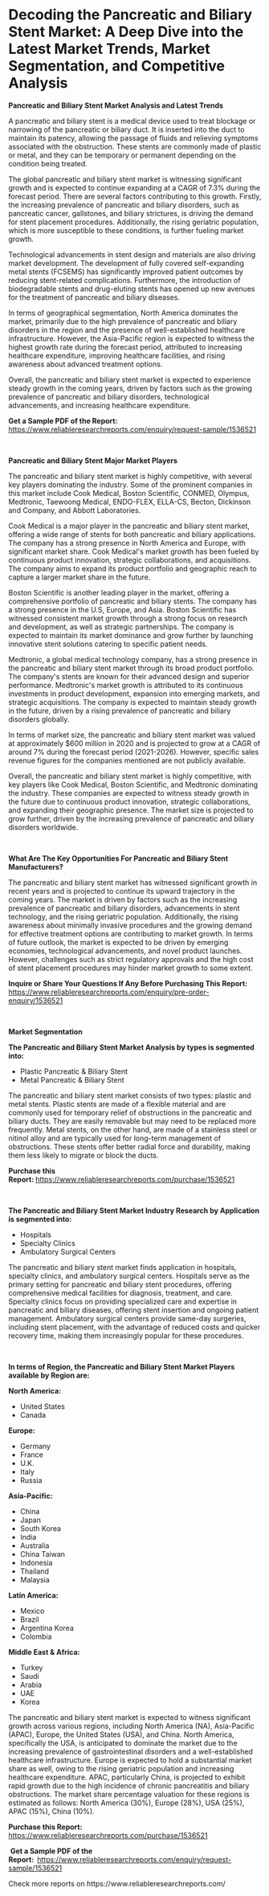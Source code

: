 <p><h1>Decoding the Pancreatic and Biliary Stent Market: A Deep Dive into the Latest Market Trends, Market Segmentation, and Competitive Analysis</h1></p><p><strong>Pancreatic and Biliary Stent Market Analysis and Latest Trends</strong></p>
<p><p>A pancreatic and biliary stent is a medical device used to treat blockage or narrowing of the pancreatic or biliary duct. It is inserted into the duct to maintain its patency, allowing the passage of fluids and relieving symptoms associated with the obstruction. These stents are commonly made of plastic or metal, and they can be temporary or permanent depending on the condition being treated.</p><p>The global pancreatic and biliary stent market is witnessing significant growth and is expected to continue expanding at a CAGR of 7.3% during the forecast period. There are several factors contributing to this growth. Firstly, the increasing prevalence of pancreatic and biliary disorders, such as pancreatic cancer, gallstones, and biliary strictures, is driving the demand for stent placement procedures. Additionally, the rising geriatric population, which is more susceptible to these conditions, is further fueling market growth.</p><p>Technological advancements in stent design and materials are also driving market development. The development of fully covered self-expanding metal stents (FCSEMS) has significantly improved patient outcomes by reducing stent-related complications. Furthermore, the introduction of biodegradable stents and drug-eluting stents has opened up new avenues for the treatment of pancreatic and biliary diseases.</p><p>In terms of geographical segmentation, North America dominates the market, primarily due to the high prevalence of pancreatic and biliary disorders in the region and the presence of well-established healthcare infrastructure. However, the Asia-Pacific region is expected to witness the highest growth rate during the forecast period, attributed to increasing healthcare expenditure, improving healthcare facilities, and rising awareness about advanced treatment options.</p><p>Overall, the pancreatic and biliary stent market is expected to experience steady growth in the coming years, driven by factors such as the growing prevalence of pancreatic and biliary disorders, technological advancements, and increasing healthcare expenditure.</p></p>
<p><strong>Get a Sample PDF of the Report:&nbsp;</strong> <a href="https://www.reliableresearchreports.com/enquiry/request-sample/1536521">https://www.reliableresearchreports.com/enquiry/request-sample/1536521</a></p>
<p>&nbsp;</p>
<p><strong>Pancreatic and Biliary Stent Major Market Players</strong></p>
<p><p>The pancreatic and biliary stent market is highly competitive, with several key players dominating the industry. Some of the prominent companies in this market include Cook Medical, Boston Scientific, CONMED, Olympus, Medtronic, Taewoong Medical, ENDO-FLEX, ELLA-CS, Becton, Dickinson and Company, and Abbott Laboratories.</p><p>Cook Medical is a major player in the pancreatic and biliary stent market, offering a wide range of stents for both pancreatic and biliary applications. The company has a strong presence in North America and Europe, with significant market share. Cook Medical's market growth has been fueled by continuous product innovation, strategic collaborations, and acquisitions. The company aims to expand its product portfolio and geographic reach to capture a larger market share in the future.</p><p>Boston Scientific is another leading player in the market, offering a comprehensive portfolio of pancreatic and biliary stents. The company has a strong presence in the U.S, Europe, and Asia. Boston Scientific has witnessed consistent market growth through a strong focus on research and development, as well as strategic partnerships. The company is expected to maintain its market dominance and grow further by launching innovative stent solutions catering to specific patient needs.</p><p>Medtronic, a global medical technology company, has a strong presence in the pancreatic and biliary stent market through its broad product portfolio. The company's stents are known for their advanced design and superior performance. Medtronic's market growth is attributed to its continuous investments in product development, expansion into emerging markets, and strategic acquisitions. The company is expected to maintain steady growth in the future, driven by a rising prevalence of pancreatic and biliary disorders globally.</p><p>In terms of market size, the pancreatic and biliary stent market was valued at approximately $600 million in 2020 and is projected to grow at a CAGR of around 7% during the forecast period (2021-2026). However, specific sales revenue figures for the companies mentioned are not publicly available.</p><p>Overall, the pancreatic and biliary stent market is highly competitive, with key players like Cook Medical, Boston Scientific, and Medtronic dominating the industry. These companies are expected to witness steady growth in the future due to continuous product innovation, strategic collaborations, and expanding their geographic presence. The market size is projected to grow further, driven by the increasing prevalence of pancreatic and biliary disorders worldwide.</p></p>
<p>&nbsp;</p>
<p><strong>What Are The Key Opportunities For Pancreatic and Biliary Stent Manufacturers?</strong></p>
<p><p>The pancreatic and biliary stent market has witnessed significant growth in recent years and is projected to continue its upward trajectory in the coming years. The market is driven by factors such as the increasing prevalence of pancreatic and biliary disorders, advancements in stent technology, and the rising geriatric population. Additionally, the rising awareness about minimally invasive procedures and the growing demand for effective treatment options are contributing to market growth. In terms of future outlook, the market is expected to be driven by emerging economies, technological advancements, and novel product launches. However, challenges such as strict regulatory approvals and the high cost of stent placement procedures may hinder market growth to some extent.</p></p>
<p><strong>Inquire or Share Your Questions If Any Before Purchasing This Report:</strong> <a href="https://www.reliableresearchreports.com/enquiry/pre-order-enquiry/1536521">https://www.reliableresearchreports.com/enquiry/pre-order-enquiry/1536521</a></p>
<p>&nbsp;</p>
<p><strong>Market Segmentation</strong></p>
<p><strong>The Pancreatic and Biliary Stent Market Analysis by types is segmented into:</strong></p>
<p><ul><li>Plastic Pancreatic & Biliary Stent</li><li>Metal Pancreatic & Biliary Stent</li></ul></p>
<p><p>The pancreatic and biliary stent market consists of two types: plastic and metal stents. Plastic stents are made of a flexible material and are commonly used for temporary relief of obstructions in the pancreatic and biliary ducts. They are easily removable but may need to be replaced more frequently. Metal stents, on the other hand, are made of a stainless steel or nitinol alloy and are typically used for long-term management of obstructions. These stents offer better radial force and durability, making them less likely to migrate or block the ducts.</p></p>
<p><strong>Purchase this Report:&nbsp;</strong><a href="https://www.reliableresearchreports.com/purchase/1536521">https://www.reliableresearchreports.com/purchase/1536521</a></p>
<p>&nbsp;</p>
<p><strong>The Pancreatic and Biliary Stent Market Industry Research by Application is segmented into:</strong></p>
<p><ul><li>Hospitals</li><li>Specialty Clinics</li><li>Ambulatory Surgical Centers</li></ul></p>
<p><p>The pancreatic and biliary stent market finds application in hospitals, specialty clinics, and ambulatory surgical centers. Hospitals serve as the primary setting for pancreatic and biliary stent procedures, offering comprehensive medical facilities for diagnosis, treatment, and care. Specialty clinics focus on providing specialized care and expertise in pancreatic and biliary diseases, offering stent insertion and ongoing patient management. Ambulatory surgical centers provide same-day surgeries, including stent placement, with the advantage of reduced costs and quicker recovery time, making them increasingly popular for these procedures.</p></p>
<p>&nbsp;</p>
<p><strong>In terms of Region, the Pancreatic and Biliary Stent Market Players available by Region are:</strong></p>
<p>
    <p> <strong> North America: </strong>
        <ul>
            <li>United States</li>
            <li>Canada</li>
        </ul>
        </p> 
    <p> <strong> Europe: </strong>
        <ul>
            <li>Germany</li>
            <li>France</li>
            <li>U.K.</li>
            <li>Italy</li>
            <li>Russia</li>
        </ul>
        </p> 
    <p> <strong> Asia-Pacific: </strong>
        <ul>
            <li>China</li>
            <li>Japan</li>
            <li>South Korea</li>
            <li>India</li>
            <li>Australia</li>
            <li>China Taiwan</li>
            <li>Indonesia</li>
            <li>Thailand</li>
            <li>Malaysia</li>
        </ul>
        </p> 
    <p> <strong> Latin America: </strong>
        <ul>
            <li>Mexico</li>
            <li>Brazil</li>
            <li>Argentina Korea</li>
            <li>Colombia</li>
        </ul>
        </p> 
    <p> <strong> Middle East & Africa: </strong>
        <ul>
            <li>Turkey</li>
            <li>Saudi</li>
            <li>Arabia</li>
            <li>UAE</li>
            <li>Korea</li>
        </ul>
    </p>
    </p>
<p><p>The pancreatic and biliary stent market is expected to witness significant growth across various regions, including North America (NA), Asia-Pacific (APAC), Europe, the United States (USA), and China. North America, specifically the USA, is anticipated to dominate the market due to the increasing prevalence of gastrointestinal disorders and a well-established healthcare infrastructure. Europe is expected to hold a substantial market share as well, owing to the rising geriatric population and increasing healthcare expenditure. APAC, particularly China, is projected to exhibit rapid growth due to the high incidence of chronic pancreatitis and biliary obstructions. The market share percentage valuation for these regions is estimated as follows: North America (30%), Europe (28%), USA (25%), APAC (15%), China (10%).</p></p>
<p><strong>Purchase this Report: </strong><a href="https://www.reliableresearchreports.com/purchase/1536521">https://www.reliableresearchreports.com/purchase/1536521</a></p>
<p>&nbsp;<strong>Get a Sample PDF of the Report:&nbsp;&nbsp;</strong><a href="https://www.reliableresearchreports.com/enquiry/request-sample/1536521">https://www.reliableresearchreports.com/enquiry/request-sample/1536521</a></p>
<p><strong></strong></p>
<p>Check more reports on https://www.reliableresearchreports.com/</p>